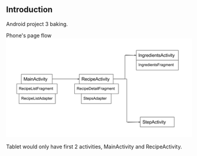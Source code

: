 ## Introduction

Android project 3 baking.


Phone's page flow
![page flow](doc/images/baking_app_flow.png)


Tablet would only have first 2 activities, MainActivity and RecipeActivity.